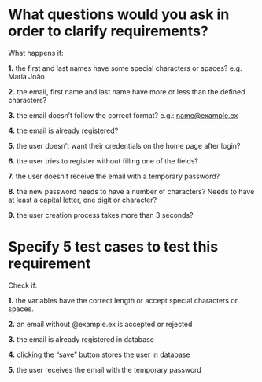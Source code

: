 # What questions would you ask in order to clarify requirements?

What happens if:

**1.**	the first and last names have some special characters or spaces? e.g. Maria João

**2.**	the email, first name and last name have more or less than the defined characters?

**3.**	the email doesn’t follow the correct format? e.g.: name@example.ex

**4.**	the email is already registered?

**5.**	the user doesn’t want their credentials on the home page after login?

**6.**	the user tries to register without filling one of the fields?

**7.**	the user doesn’t receive the email with a temporary password?

**8.**	the new password needs to have a number of characters? Needs to have at least a capital letter, one digit or character?

**9.**	the user creation process takes more than 3 seconds?  


# Specify 5 test cases to test this requirement

Check if:

**1.**	the variables have the correct length or accept special characters or spaces.

**2.**	an email without @example.ex is accepted or rejected

**3.**	the email is already registered in database

**4.**	clicking the “save” button stores the user in database

**5.**	the user receives the email with the temporary password

